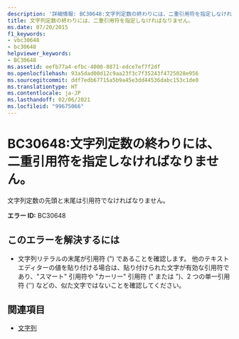 ```yaml
---
description: '詳細情報: BC30648:文字列定数の終わりには、二重引用符を指定しなければなりません。'
title: 文字列定数の終わりには、二重引用符を指定しなければなりません。
ms.date: 07/20/2015
f1_keywords:
- vbc30648
- bc30648
helpviewer_keywords:
- BC30648
ms.assetid: eefb77a4-efbc-4000-8871-edce7ef7f2df
ms.openlocfilehash: 93a5dad00d12c9aa23f3c7f35243f4725028e956
ms.sourcegitcommit: ddf7edb67715a5b9a45e3dd44536dabc153c1de0
ms.translationtype: HT
ms.contentlocale: ja-JP
ms.lasthandoff: 02/06/2021
ms.locfileid: "99675066"
---
```

# <a name="bc30648-string-constants-must-end-with-a-double-quote"></a>BC30648:文字列定数の終わりには、二重引用符を指定しなければなりません。

文字列定数の先頭と末尾は引用符でなければなりません。

 **エラー ID:** BC30648

## <a name="to-correct-this-error"></a>このエラーを解決するには

- 文字列リテラルの末尾が引用符 (") であることを確認します。 他のテキスト エディターの値を貼り付ける場合は、貼り付けられた文字が有効な引用符であり、"スマート" 引用符や "カーリー" 引用符 (" または ")、2 つの単一引用符 ('') などの、似た文字ではないことを確認してください。

## <a name="see-also"></a>関連項目

- [文字列](../../programming-guide/language-features/strings/index.md)
